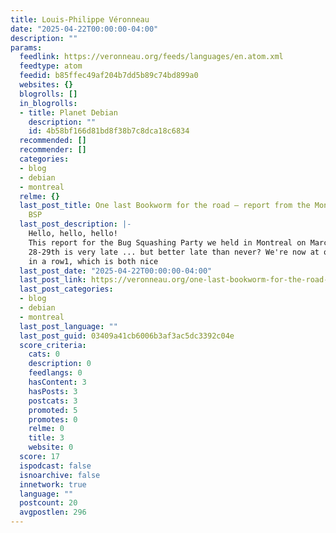 ```yaml
---
title: Louis-Philippe Véronneau
date: "2025-04-22T00:00:00-04:00"
description: ""
params:
  feedlink: https://veronneau.org/feeds/languages/en.atom.xml
  feedtype: atom
  feedid: b85ffec49af204b7dd5b89c74bd899a0
  websites: {}
  blogrolls: []
  in_blogrolls:
  - title: Planet Debian
    description: ""
    id: 4b58bf166d81bd8f38b7c8dca18c6834
  recommended: []
  recommender: []
  categories:
  - blog
  - debian
  - montreal
  relme: {}
  last_post_title: One last Bookworm for the road — report from the Montreal 2025
    BSP
  last_post_description: |-
    Hello, hello, hello!
    This report for the Bug Squashing Party we held in Montreal on March
    28-29th is very late ... but better late than never? We're now at our fifth BSP
    in a row1, which is both nice
  last_post_date: "2025-04-22T00:00:00-04:00"
  last_post_link: https://veronneau.org/one-last-bookworm-for-the-road-report-from-the-montreal-2025-bsp.html
  last_post_categories:
  - blog
  - debian
  - montreal
  last_post_language: ""
  last_post_guid: 03409a41cb6006b3af3ac5dc3392c04e
  score_criteria:
    cats: 0
    description: 0
    feedlangs: 0
    hasContent: 3
    hasPosts: 3
    postcats: 3
    promoted: 5
    promotes: 0
    relme: 0
    title: 3
    website: 0
  score: 17
  ispodcast: false
  isnoarchive: false
  innetwork: true
  language: ""
  postcount: 20
  avgpostlen: 296
---
```


